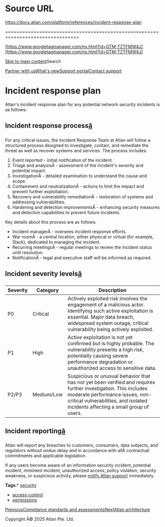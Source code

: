 # Source URL
https://docs.atlan.com/platform/references/incident-response-plan

================================================================================

<!--
canonical: https://docs.atlan.com/platform/references/incident-response-plan
link-alternate: https://docs.atlan.com/platform/references/incident-response-plan
meta-description: Learn about incident response plan.
meta-docsearch:docusaurus_tag: docs-default-current
meta-docsearch:language: en
meta-docsearch:version: current
meta-docusaurus_locale: en
meta-docusaurus_tag: docs-default-current
meta-docusaurus_version: current
meta-generator: Docusaurus v3.8.1
meta-og-description: Learn about incident response plan.
meta-og-locale: en
meta-og-title: Incident response plan | Atlan Documentation
meta-og-url: https://docs.atlan.com/platform/references/incident-response-plan
meta-twitter:card: summary_large_image
meta-viewport: width=device-width,initial-scale=1
title: Incident response plan | Atlan Documentation
-->

[https://www.googletagmanager.com/ns.html?id=GTM-TZTFMW4J](https://www.googletagmanager.com/ns.html?id=GTM-TZTFMW4J)

[Skip to main content](#__docusaurus_skipToContent_fallback)Search

[Partner with us](https://docs.google.com/forms/d/e/1FAIpQLScuAIhCm2GS7YFstrOjawbP8J7PUmOynQo7wI2yGCcCyEcVSw/viewform)[What's new](https://shipped.atlan.com/)[Support portal](https://atlan.zendesk.com/auth/v2/login/signin?return_to=https%3A%2F%2Fatlan.zendesk.com%2Fhc%2Fen-us&theme=hc&locale=en-us&brand_id=1900000425113&auth_origin=1900000425113%2Cfalse%2Ctrue)[Contact support](/support/submit-request)

Incident response plan
======================

Atlan's incident response plan for any potential network security incidents is as follows:

Incident response process[â](#incident-response-process "Direct link to Incident response process")
-----------------------------------------------------------------------------------------------------

For any critical issues, the Incident Response Team at Atlan will follow a structured process designed to investigate, contain, and remediate the threat as well as recover systems and services. The process includes:

1. Event reported \- initial notification of the incident.
2. Triage and analysisÂ \- assessment of the incident's severity and potential impact.
3. InvestigationÂ \- detailed examination to understand the cause and scope.
4. Containment and neutralizationÂ \- actions to limit the impact and prevent further exploitation.
5. Recovery and vulnerability remediationÂ \- restoration of systems and addressing vulnerabilities.
6. Hardening and detection improvementsÂ \- enhancing security measures and detection capabilities to prevent future incidents.

Key details about this process are as follows:

* Incident managerÂ \- oversees incident response efforts.
* War roomÂ \- a central location, either physical or virtual (for example, Slack), dedicated to managing the incident.
* Recurring meetingsÂ \- regular meetings to review the incident status until resolution.
* NotificationÂ \- legal and executive staff will be informed as required.

Incident severity levels[â](#incident-severity-levels "Direct link to Incident severity levels")
--------------------------------------------------------------------------------------------------

| Severity | Category | Description |
| --- | --- | --- |
| P0 | Critical | Actively exploited risk involves the engagement of a malicious actor. Identifying such active exploitation is essential. Major data breach, widespread system outage, critical vulnerability being actively exploited. |
| P1 | High | Active exploitation is not yet confirmed but is highly probable. The vulnerability presents a high risk, potentially causing severe performance degradation or unauthorized access to sensitive data. |
| P2/P3 | Medium/Low | Suspicious or unusual behavior that has not yet been verified and requires further investigation. This includes moderate performance issues, non\-critical vulnerabilities, and isolated incidents affecting a small group of users. |

Incident reporting[â](#incident-reporting "Direct link to Incident reporting")
--------------------------------------------------------------------------------

Atlan will report any breaches to customers, consumers, data subjects, and regulators without undue delay and in accordance with allÂ contractual commitments and applicable legislation.

If any users become aware of an information security incident, potential incident, imminent incident, unauthorized access, policy violation, security weakness, or suspicious activity, please [notify Atlan support](/support/submit-request) immediately.

**Tags:*** [security](/tags/security)
* [access\-control](/tags/access-control)
* [permissions](/tags/permissions)

[PreviousCompliance standards and assessments](/platform/references/compliance-standards-and-assessments)[NextAtlan architecture](/platform/references/atlan-architecture)

Copyright Â© 2025 Atlan Pte. Ltd.

